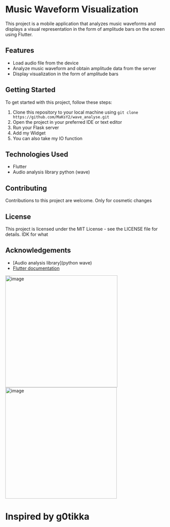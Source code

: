 # Music Waveform Visualization

This project is a mobile application that analyzes music waveforms and displays a visual representation in the form of amplitude bars on the screen using Flutter.
## Features

- Load audio file from the device
- Analyze music waveform and obtain amplitude data from the server
- Display visualization in the form of amplitude bars

## Getting Started

To get started with this project, follow these steps:

1. Clone this repository to your local machine using `git clone https://github.com/MaKsY2/wave_analyse.git`
2. Open the project in your preferred IDE or text editor
3. Run your Flask server
4. Add my Widget
5. You can also take my IO function

## Technologies Used

- Flutter
- Audio analysis library python (wave)

## Contributing

Contributions to this project are welcome. Only for cosmetic changes

## License

This project is licensed under the MIT License - see the LICENSE file for details. IDK for what

## Acknowledgements

- [Audio analysis library](python wave)
- [Flutter documentation](https://flutter.dev/docs)

<img width="350" alt="image" src="https://user-images.githubusercontent.com/96499661/232139774-4a3664c3-a41b-4caf-9109-d6a4016e5e27.png">
<img width="348" alt="image" src="https://user-images.githubusercontent.com/96499661/232139831-b56bca9e-8894-4543-8290-6360f085fc19.png">


# Inspired by g0tikka

